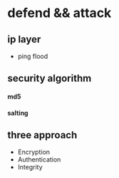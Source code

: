 # defend && attack 

## ip layer
 * ping flood


## security algorithm
#### md5 
#### salting


## three approach
* Encryption
* Authentication
* Integrity